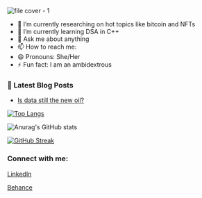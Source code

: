 
![file cover - 1](https://user-images.githubusercontent.com/78156658/156739075-f27c0a85-015a-469b-802a-d22a6bbac76a.png)

- 🔭 I’m currently researching on hot topics like bitcoin and NFTs 
- 🌱 I’m currently learning DSA in C++
- 💬 Ask me about anything 
- 📫 How to reach me: 
- 😄 Pronouns: She/Her
- ⚡ Fun fact: I am an ambidextrous

### 📑 Latest Blog Posts
<!-- BLOG-POST-LIST:START -->
- [Is data still the new oil?](https://medium.com/@malvikasingh1411/is-data-still-the-new-oil-2e42b95335da)


[![Top Langs](https://github-readme-stats.vercel.app/api/top-langs/?username=anuraghazra&layout=compact)](https://github.com/anuraghazra/github-readme-stats)

![Anurag's GitHub stats](https://github-readme-stats.vercel.app/api?username=malvikasingh14&show_icons=true&theme=monokai)

[![GitHub Streak](https://github-readme-streak-stats.herokuapp.com?user=malvikasingh14&theme=monokai&hide_border=true&date_format=M%20j%5B%2C%20Y%5D)](https://git.io/streak-stats)

###  Connect with me:
[LinkedIn](https://www.linkedin.com/in/malvika-singh-b9a1a8204/)

[Behance](https://www.behance.net/malvikasingh4)

